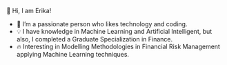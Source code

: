 👋 Hi, I am Erika!

- 🔭   I’m a passionate person who likes technology and coding.
- 💡  I have knowledge in Machine Learning and Artificial Intelligent, but also, I completed a Graduate Specialization in Finance.
- 🔥 Interesting in Modelling Methodologies in Financial Risk Management applying Machine Learning techniques.


